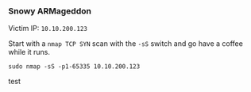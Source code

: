 ### Snowy ARMageddon ###

Victim IP: `10.10.200.123`

Start with a `nmap TCP SYN` scan with the `-sS` switch and go have a coffee while it runs.
```
sudo nmap -sS -p1-65335 10.10.200.123
```
test
<!--stackedit_data:
eyJoaXN0b3J5IjpbLTI2Nzk5Nzg2M119
-->